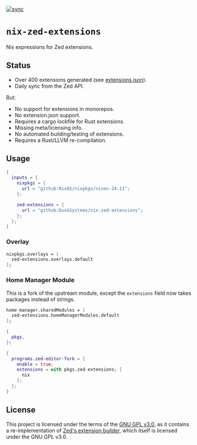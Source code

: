 [![sync](https://github.com/DuskSystems/nix-zed-extensions/actions/workflows/sync.yml/badge.svg)](https://github.com/DuskSystems/nix-zed-extensions/actions/workflows/sync.yml)

# `nix-zed-extensions`

Nix expressions for Zed extensions.

## Status

- Over 400 extensions generated (see [extensions.json](extensions.json)).
- Daily sync from the Zed API.

But:

- No support for extensions in monorepos.
- No extension.json support.
- Requires a cargo lockfile for Rust extensions.
- Missing meta/licensing info.
- No automated building/testing of extensions.
- Requires a Rust/LLVM re-compilation.

## Usage

```nix
{
  inputs = {
    nixpkgs = {
      url = "github:NixOS/nixpkgs/nixos-24.11";
    };

    zed-extensions = {
      url = "github:DuskSystems/nix-zed-extensions";
    };
  };
}
```

### Overlay

```nix
nixpkgs.overlays = [
  zed-extensions.overlays.default
];
```

### Home Manager Module

This is a fork of the upstream module, except the `extensions` field now takes packages instead of strings.

```nix
home-manager.sharedModules = [
  zed-extensions.homeManagerModules.default
];
```

```nix
{
  pkgs,
}:

{
  programs.zed-editor-fork = {
    enable = true;
    extensions = with pkgs.zed-extensions; [
      nix
    ];
  };
}
```

## License

This project is licensed under the terms of the [GNU GPL v3.0](LICENSE), as it contains a re-implementation of [Zed's extension builder](https://github.com/zed-industries/zed/tree/main/crates/extension), which itself is licensed under the GNU GPL v3.0.
